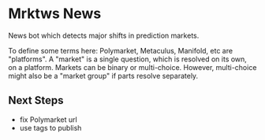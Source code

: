 # Mrktws News

News bot which detects major shifts in prediction markets.

To define some terms here:
Polymarket, Metaculus, Manifold, etc are "platforms".
A "market" is a single question, which is resolved on its own, on a platform.
Markets can be binary or multi-choice.
However, multi-choice might also be a "market group" if parts resolve separately.

## Next Steps

* fix Polymarket url
* use tags to publish
